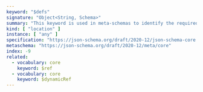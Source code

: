```yaml
---
keyword: "$defs"
signature: "Object<String, Schema>"
summary: "This keyword is used in meta-schemas to identify the required and optional vocabularies available for use in schemas described by that meta-schema."
kind: [ "location" ]
instance: [ "any" ]
specification: "https://json-schema.org/draft/2020-12/json-schema-core.html#section-8.2.4"
metaschema: "https://json-schema.org/draft/2020-12/meta/core"
index: -9
related:
  - vocabulary: core
    keyword: $ref
  - vocabulary: core
    keyword: $dynamicRef
---
```

